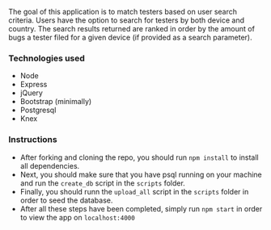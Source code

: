 The goal of this application is to match testers based on user search criteria. Users have the option to search for testers by both device and country. The search results returned are ranked in order by the amount of bugs a tester filed for a given device (if provided as a search parameter).

### Technologies used
* Node
* Express
* jQuery
* Bootstrap (minimally)
* Postgresql
* Knex

### Instructions
* After forking and cloning the repo, you should run `npm install` to
install all dependencies.
* Next, you should make sure that you have psql running on your machine and run the `create_db` script in the `scripts` folder.
* Finally, you should runn the `upload_all` script in the `scripts` folder in order to seed the database.
* After all these steps have been completed, simply run `npm start` in order to view the app on `localhost:4000`

